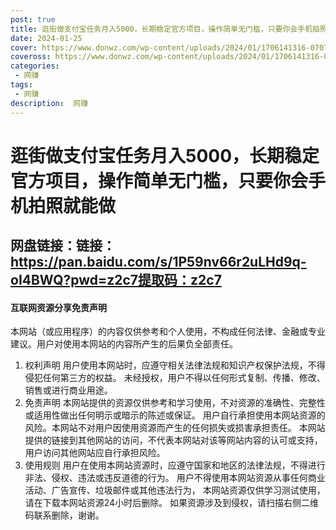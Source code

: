 ```yaml
---
post: true
title: 逛街做支付宝任务月入5000，长期稳定官方项目，操作简单无门槛，只要你会手机拍照就能做
date: 2024-01-25
cover: https://www.donwz.com/wp-content/uploads/2024/01/1706141316-07079114217c34e.jpg
coveross: https://www.donwz.com/wp-content/uploads/2024/01/1706141316-07079114217c34e.jpg
categories:
 - 网赚
tags:
 - 网赚
description:  网赚
---
```

# 逛街做支付宝任务月入5000，长期稳定官方项目，操作简单无门槛，只要你会手机拍照就能做

## 网盘链接：链接：https://pan.baidu.com/s/1P59nv66r2uLHd9q-oI4BWQ?pwd=z2c7提取码：z2c7


#### 互联网资源分享免责声明
本网站（或应用程序）的内容仅供参考和个人使用，不构成任何法律、金融或专业建议。用户对使用本网站的内容所产生的后果负全部责任。
1. 权利声明
用户使用本网站时，应遵守相关法律法规和知识产权保护法规，不得侵犯任何第三方的权益。
未经授权，用户不得以任何形式复制、传播、修改、销售或进行商业用途。
2. 免责声明
本网站提供的资源仅供参考和学习使用，不对资源的准确性、完整性或适用性做出任何明示或暗示的陈述或保证。
用户自行承担使用本网站资源的风险。本网站不对用户因使用资源而产生的任何损失或损害承担责任。
本网站提供的链接到其他网站的访问，不代表本网站对该等网站内容的认可或支持，用户访问其他网站应自行承担风险。
3. 使用规则
用户在使用本网站资源时，应遵守国家和地区的法律法规，不得进行非法、侵权、违法或违反道德的行为。
用户不得使用本网站资源从事任何商业活动、广告宣传、垃圾邮件或其他违法行为，
本网站资源仅供学习测试使用，请在下载本网站资源24小时后删除。
如果资源涉及到侵权，请扫描右侧二维码联系删除，谢谢。
